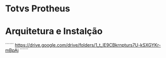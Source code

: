 # Totvs Protheus

# Arquitetura e Instalção

´´´´´´ 
https://drive.google.com/drive/folders/1_t_lE9CBkrnpturs7U-kSXGYKr-mBpAj 
´´´´´´
